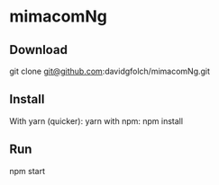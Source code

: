 # mimacomNg
## Download
git clone git@github.com:davidgfolch/mimacomNg.git
## Install
With yarn (quicker):
yarn
with npm:
npm install
## Run
npm start
